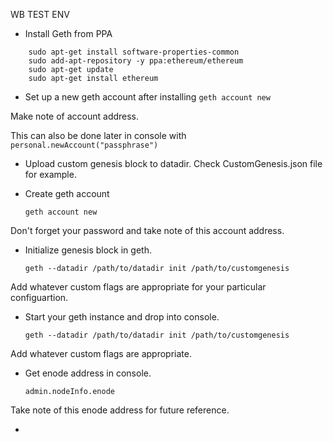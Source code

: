 WB TEST
ENV


- Install Geth from PPA
```
    sudo apt-get install software-properties-common
    sudo add-apt-repository -y ppa:ethereum/ethereum
    sudo apt-get update
    sudo apt-get install ethereum
```
- Set up a new geth account after installing
    `geth account new`
	
Make note of account address.

This can also be done later in console with `personal.newAccount("passphrase")`

- Upload custom genesis block to datadir. Check CustomGenesis.json file for example. 

- Create geth account

    `geth account new`

Don't forget your password and take note of this account address.

- Initialize genesis block in geth.

    `geth --datadir /path/to/datadir init /path/to/customgenesis` 

Add whatever custom flags are appropriate for your particular configuartion. 

- Start your geth instance and drop into console.

     `geth --datadir /path/to/datadir init /path/to/customgenesis` 

Add whatever custom flags are appropriate. 

- Get enode address in console.

    `admin.nodeInfo.enode`

Take note of this enode address for future reference. 

- 